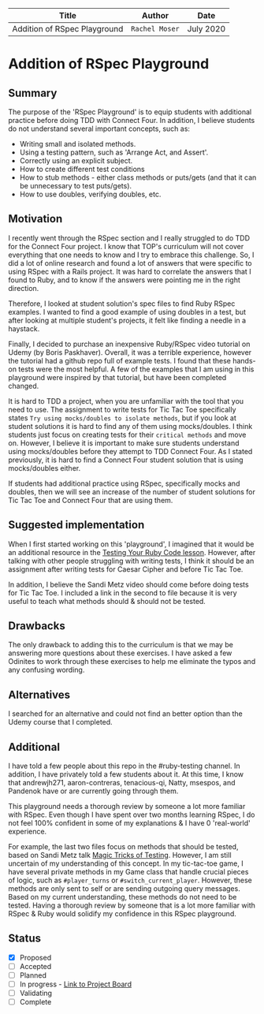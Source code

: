 | Title | Author | Date |
| --- | --- | --- |
| Addition of RSpec Playground | `Rachel Moser` | July 2020 |

# Addition of RSpec Playground

## Summary

The purpose of the 'RSpec Playground' is to equip students with additional practice before doing TDD with Connect Four. In addition, I believe students do not understand several important concepts, such as: 
- Writing small and isolated methods.
- Using a testing pattern, such as 'Arrange Act, and Assert'.
- Correctly using an explicit subject.
- How to create different test conditions
- How to stub methods - either class methods or puts/gets (and that it can be unnecessary to test puts/gets).
- How to use doubles, verifying doubles, etc.

## Motivation

I recently went through the RSpec section and I really struggled to do TDD for the Connect Four project. I know that TOP's curriculum will not cover everything that one needs to know and I try to embrace this challenge. So, I did a lot of online research and found a lot of answers that were specific to using RSpec with a Rails project. It was hard to correlate the answers that I found to Ruby, and to know if the answers were pointing me in the right direction. 

Therefore, I looked at student solution's spec files to find Ruby RSpec examples. I wanted to find a good example of using doubles in a test, but after looking at multiple student's projects, it felt like finding a needle in a haystack. 

Finally, I decided to purchase an inexpensive Ruby/RSpec video tutorial on Udemy (by Boris Paskhaver). Overall, it was a terrible experience, however the tutorial had a github repo full of example tests. I found that these hands-on tests were the most helpful. A few of the examples that I am using in this playground were inspired by that tutorial, but have been completed changed.

It is hard to TDD a project, when you are unfamiliar with the tool that you need to use. The assignment to write tests for Tic Tac Toe specifically states `Try using mocks/doubles to isolate methods`, but if you look at student solutions it is hard to find any of them using mocks/doubles. I think students just focus on creating tests for their `critical methods` and move on. However, I believe it is important to make sure students understand using mocks/doubles before they attempt to TDD Connect Four. As I stated previously, it is hard to find a Connect Four student solution that is using mocks/doubles either. 

If students had additional practice using RSpec, specifically mocks and doubles, then we will see an increase of the number of student solutions for Tic Tac Toe and Connect Four that are using them. 

## Suggested implementation

When I first started working on this 'playground', I imagined that it would be an additional resource in the [Testing Your Ruby Code lesson](https://www.theodinproject.com/courses/ruby-programming/lessons/testing-your-ruby-code). However, after talking with other people struggling with writing tests, I think it should be an assignment after writing tests for Caesar Cipher and before Tic Tac Toe. 

In addition, I believe the Sandi Metz video should come before doing tests for Tic Tac Toe. I included a link in the second to file because it is very useful to teach what methods should & should not be tested. 

## Drawbacks

The only drawback to adding this to the curriculum is that we may be answering more questions about these exercises. I have asked a few Odinites to work through these exercises to help me eliminate the typos and any confusing wording. 

## Alternatives

I searched for an alternative and could not find an better option than the Udemy course that I completed. 

## Additional

I have told a few people about this repo in the #ruby-testing channel. In addition, I have privately told a few students about it. At this time, I know that andrewjh271, aaron-contreras, tenacious-qi, Natty, msespos, and Pandenok have or are currently going through them.

This playground needs a thorough review by someone a lot more familiar with RSpec. Even though I have spent over two months learning RSpec, I do not feel 100% confident in some of my explanations & I have 0 'real-world' experience. 

For example, the last two files focus on methods that should be tested, based on Sandi Metz talk [Magic Tricks of Testing](https://www.youtube.com/watch?v=URSWYvyc42M). However, I am still uncertain of my understanding of this concept. In my tic-tac-toe game, I have several private methods in my Game class that handle crucial pieces of logic, such as `#player_turns` or `#switch_current_player`. However, these methods are only sent to self or are sending outgoing query messages. Based on my current understanding, these methods do not need to be tested. Having a thorough review by someone that is a lot more familiar with RSpec & Ruby would solidify my confidence in this RSpec playground. 

## Status
- [x] Proposed
- [ ] Accepted
- [ ] Planned
- [ ] In progress - [Link to Project Board](https;//github.com)
- [ ] Validating
- [ ] Complete
